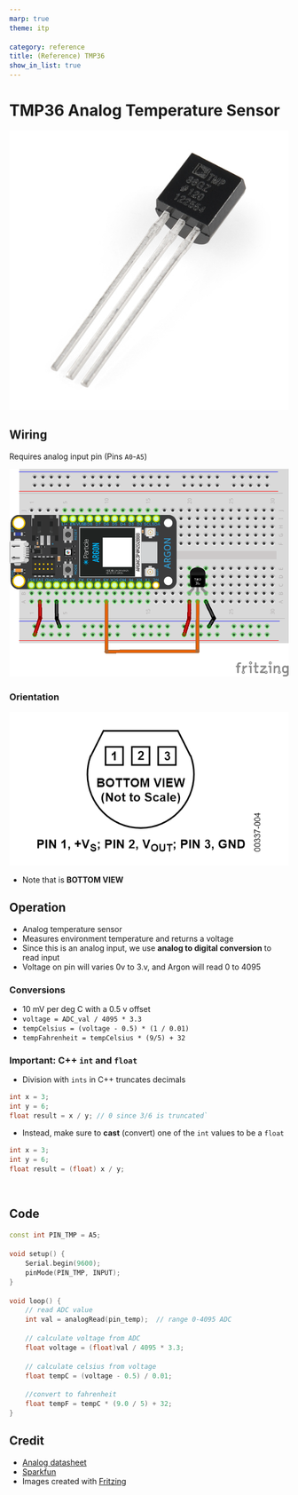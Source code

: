 ```yaml
---
marp: true
theme: itp

category: reference
title: (Reference) TMP36
show_in_list: true
---
```


<!-- headingDivider: 2 -->

# TMP36 Analog Temperature Sensor
<img src="tmp36.assets/10988-01-1567639528368.jpg" alt="Temperature Sensor - TMP36" style="width:550px" />

## Wiring

Requires analog input pin (Pins `A0`-`A5`)

<img src="tmp36.assets/tmp36_bb.png" alt="tmp36_bb" style="width:900px;" />

### Orientation

<img src="tmp36.assets/1567470883820.png" alt="TMP36 wiring" style="width:800px" />

- Note that is **BOTTOM VIEW**

## Operation

* Analog temperature sensor
* Measures environment temperature and returns a voltage
* Since this is an analog input, we use **analog to digital conversion** to read input
* Voltage on pin will varies 0v to 3.v, and Argon will read 0 to 4095 

### Conversions

- 10 mV per deg C with a 0.5 v offset
- `voltage = ADC_val / 4095 * 3.3` 
- `tempCelsius = (voltage - 0.5) * (1 / 0.01)` 
- `tempFahrenheit = tempCelsius * (9/5) + 32`

### Important: C++ `int` and `float`

- Division with `ints` in C++ truncates decimals

```c++
int x = 3;
int y = 6;
float result = x / y; // 0 since 3/6 is truncated` 
```

  - Instead, make sure to **cast** (convert) one of the `int` values to be a `float`

```c++
int x = 3;
int y = 6;
float result = (float) x / y;
```

​    

## Code

```c++
const int PIN_TMP = A5;

void setup() {
    Serial.begin(9600);
    pinMode(PIN_TMP, INPUT);
}

void loop() {
    // read ADC value
    int val = analogRead(pin_temp);  // range 0-4095 ADC
    
    // calculate voltage from ADC
    float voltage = (float)val / 4095 * 3.3;
    
    // calculate celsius from voltage
    float tempC = (voltage - 0.5) / 0.01;
    
    //convert to fahrenheit
    float tempF = tempC * (9.0 / 5) + 32;
}
```




## Credit

- [Analog datasheet](https://cdn.sparkfun.com/datasheets/Sensors/Temp/TMP35_36_37.pdf)
- [Sparkfun](https://www.sparkfun.com/products/10988)
- Images created with [Fritzing](https://fritzing.org/home/)



